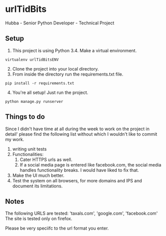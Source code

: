 # urlTidBits
Hubba - Senior Python Developer - Technical Project

## Setup

1) This project is using Python 3.4. Make a virtual environment.

```
virtualenv urlTidBitsENV
```

2) Clone the project into your local directory.
3) From inside the directory run the requirements.txt file.

```
pip install -r requirements.txt
```

4) You're all setup! Just run the project.

```
python manage.py runserver
```

## Things to do

Since I didn't have time at all during the week to work on the project in detail' please find the following list without which I wouldn't like to commit my work.

1) writing unit tests
2) Functionalities:
	1) Cater HTTPS urls as well.
	2) If a social media page is entered like facebook.com, the social media handles functionality breaks. I would have liked to fix that.
3) Make the UI much better.
4) Test the system on all browsers, for more domains and IPS and document its limitations.

## Notes

The following URLS are tested: 'taxals.com', 'google.com', 'facebook.com'
The site is tested only on firefox.

Please be very speciifc to the url format you enter.
